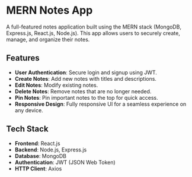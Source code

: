 # MERN Notes App

A full-featured notes application built using the MERN stack (MongoDB, Express.js, React.js, Node.js). This app allows users to securely create, manage, and organize their notes.

## Features

- **User Authentication**: Secure login and signup using JWT.
- **Create Notes**: Add new notes with titles and descriptions.
- **Edit Notes**: Modify existing notes.
- **Delete Notes**: Remove notes that are no longer needed.
- **Pin Notes**: Pin important notes to the top for quick access.
- **Responsive Design**: Fully responsive UI for a seamless experience on any device.

## Tech Stack

- **Frontend**: React.js
- **Backend**: Node.js, Express.js
- **Database**: MongoDB
- **Authentication**: JWT (JSON Web Token)
- **HTTP Client**: Axios

